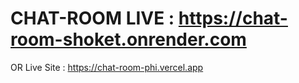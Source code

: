 # CHAT-ROOM LIVE : https://chat-room-shoket.onrender.com 
OR
Live Site : https://chat-room-phi.vercel.app
